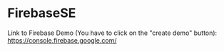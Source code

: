 # FirebaseSE
Link to Firebase Demo (You have to click on the "create demo" button): https://console.firebase.google.com/
